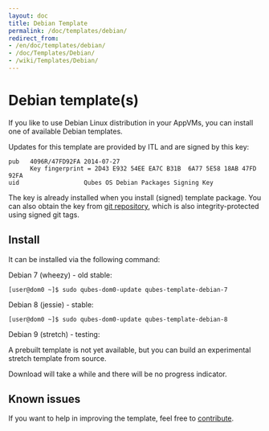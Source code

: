 ```yaml
---
layout: doc
title: Debian Template
permalink: /doc/templates/debian/
redirect_from:
- /en/doc/templates/debian/
- /doc/Templates/Debian/
- /wiki/Templates/Debian/
---
```


Debian template(s)
===============

If you like to use Debian Linux distribution in your AppVMs, you can install one of available Debian templates.

Updates for this template are provided by ITL and are signed by this key:

    pub   4096R/47FD92FA 2014-07-27
          Key fingerprint = 2D43 E932 54EE EA7C B31B  6A77 5E58 18AB 47FD 92FA
    uid                  Qubes OS Debian Packages Signing Key

The key is already installed when you install (signed) template package. You
can also obtain the key from [git
repository](https://github.com/QubesOS/qubes-core-agent-linux/blob/master/misc/qubes-archive-keyring.gpg),
which is also integrity-protected using signed git tags.

Install
-------

It can be installed via the following command:

Debian 7 (wheezy) - old stable:

    [user@dom0 ~]$ sudo qubes-dom0-update qubes-template-debian-7

Debian 8 (jessie) - stable:

    [user@dom0 ~]$ sudo qubes-dom0-update qubes-template-debian-8

Debian 9 (stretch) - testing:

A prebuilt template is not yet available, but you can build an experimental stretch template from source.

Download will take a while and there will be no progress indicator.

Known issues
------------

If you want to help in improving the template, feel free to [contribute](/wiki/ContributingHowto).
